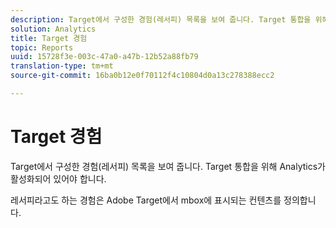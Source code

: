 ```yaml
---
description: Target에서 구성한 경험(레서피) 목록을 보여 줍니다. Target 통합을 위해 Analytics가 활성화되어 있어야 합니다.
solution: Analytics
title: Target 경험
topic: Reports
uuid: 15728f3e-003c-47a0-a47b-12b52a88fb79
translation-type: tm+mt
source-git-commit: 16ba0b12e0f70112f4c10804d0a13c278388ecc2

---
```



# Target 경험

Target에서 구성한 경험(레서피) 목록을 보여 줍니다. Target 통합을 위해 Analytics가 활성화되어 있어야 합니다.

레서피라고도 하는 경험은 Adobe Target에서 mbox에 표시되는 컨텐츠를 정의합니다.
